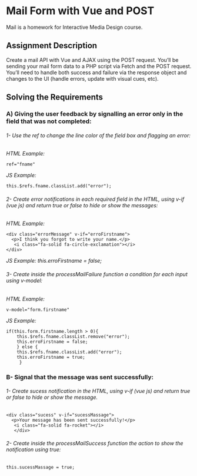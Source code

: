 # Mail Form with Vue and POST
Mail is a homework for Interactive Media Design course.
## Assignment Description
Create a mail API with Vue and AJAX using the POST request. You’ll be sending your mail form
data to a PHP script via Fetch and the POST request. You’ll need to handle both success and
failure via the response object and changes to the UI (handle errors, update with visual cues,
etc).

## Solving the Requirements

### A) Giving the user feedback by signalling an error only in the field that was not completed:

###### 1- Use the ref to change the line color of the field box and flagging an error:
*HTML Example:* 
```
ref="fname"
```
*JS Example:* 
```
this.$refs.fname.classList.add("error");
```

###### 2- Create error notifications in each required field in the HTML, using v-if (vue js) and return true or false to hide or show the messages:

*HTML Example:* 
```
<div class="errorMessage" v-if="erroFirstname">
  <p>I think you forgot to write your name.</p>
   <i class="fa-solid fa-circle-exclamation"></i>
</div>

```
*JS Example: this.erroFirstname = false;*

###### 3- Create inside the processMailFailure function a condition for each input using v-model:
*HTML Example:* 
```
v-model="form.firstname"
```
*JS Example:*
```
if(this.form.firstname.length > 0){
    this.$refs.fname.classList.remove("error");
    this.erroFirstname = false;
    } else {
    this.$refs.fname.classList.add("error");
    this.erroFirstname = true;
     }
```

### B- Signal that the message was sent successfully:

###### 1- Create sucess notification in the HTML, using v-if (vue js) and return true or false to hide or show the message.
```
<div class="sucess" v-if="sucessMassage">
  <p>Your message has been sent successfully!</p>
   <i class="fa-solid fa-rocket"></i>
   </div>
```

###### 2- Create inside the processMailSuccess function the action to show the notification using true:
```
this.sucessMassage = true;
```
